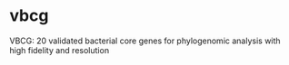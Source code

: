 # vbcg
VBCG: 20 validated bacterial core genes for phylogenomic analysis with high fidelity and resolution
